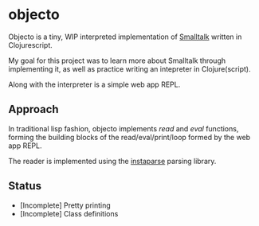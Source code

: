 # objecto

Objecto is a tiny, WIP interpreted implementation of [Smalltalk](https://en.wikipedia.org/wiki/Smalltalk) written in Clojurescript.

My goal for this project was to learn more about Smalltalk through implementing it, as well as practice writing an intepreter in Clojure(script).

Along with the interpreter is a simple web app REPL.

## Approach

In traditional lisp fashion, objecto implements *read* and *eval* functions, forming the building blocks of the read/eval/print/loop formed by the web app REPL.

The reader is implemented using the [instaparse](https://github.com/Engelberg/instaparse) parsing library.

## Status

- [Incomplete] Pretty printing
- [Incomplete] Class definitions
